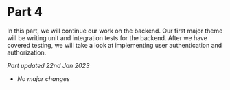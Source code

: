 # Part 4

In this part, we will continue our work on the backend. Our first major theme will be writing unit and integration tests for the backend. After we have covered testing, we will take a look at implementing user authentication and authorization.

_Part updated 22nd Jan 2023_

- _No major changes_
